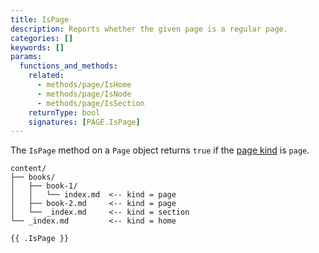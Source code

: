 ```yaml
---
title: IsPage
description: Reports whether the given page is a regular page.
categories: []
keywords: []
params:
  functions_and_methods:
    related:
      - methods/page/IsHome
      - methods/page/IsNode
      - methods/page/IsSection
    returnType: bool
    signatures: [PAGE.IsPage]
---
```


The `IsPage` method on a `Page` object returns `true` if the [page kind](g) is `page`.

```text
content/
├── books/
│   ├── book-1/
│   │   └── index.md  <-- kind = page
│   ├── book-2.md     <-- kind = page
│   └── _index.md     <-- kind = section
└── _index.md         <-- kind = home
```

```go-html-template
{{ .IsPage }}
```
